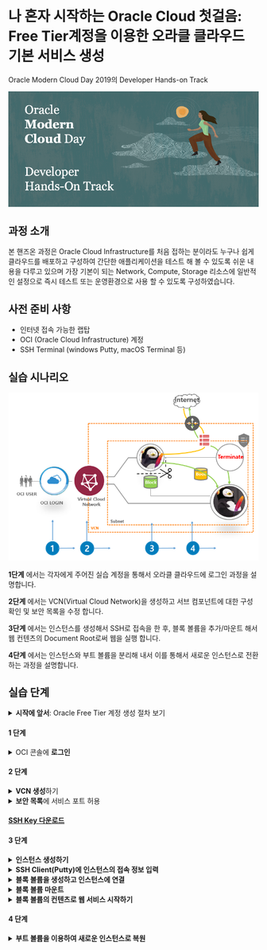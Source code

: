 # 나 혼자 시작하는 Oracle Cloud 첫걸음: Free Tier계정을 이용한 오라클 클라우드 기본 서비스 생성

Oracle Modern Cloud Day 2019의 Developer Hands-on Track

![](img/header_redwood_1.png)

## 과정 소개

본 핸즈온 과정은 Oracle Cloud Infrastructure를 처음 접하는 분이라도 누구나 쉽게 클라우드를 배포하고 구성하여 간단한 애플리케이션을 테스트 해 볼 수 있도록 쉬운 내용을 다루고 있으며 가장 기본이 되는 Network, Compute, Storage 리소스에 일반적인 설정으로 즉시 테스트 또는 운영환경으로 사용 할 수 있도록 구성하였습니다. 




## 사전 준비 사항


* 인터넷 접속 가능한 랩탑
* OCI (Oracle Cloud Infrastructure) 계정
* SSH Terminal (windows Putty, macOS Terminal 등)

## 실습 시나리오

<img src="https://raw.githubusercontent.com/ocilab/mcd-ocibasic/master/img/scenario.PNG" alt="image-alt-text">

**1단계** 에서는 각자에게 주어진 실습 계정을 통해서 오라클 클라우드에 로그인 과정을 설명합니다.

**2단계** 에서는 VCN(Virtual Cloud Network)을 생성하고 서브 컴포넌트에 대한 구성 확인 및 보안 목록을 수정 합니다.

**3단계** 에서는 인스턴스를 생성해서 SSH로 접속을 한 후, 블록 볼륨을 추가/마운트 해서 웹 컨텐츠의 Document Root로써 웹을 실행 합니다.

**4단계** 에서는 인스턴스와 부트 볼륨을 분리해 내서 이를 통해서 새로운 인스턴스로 전환하는 과정을 설명합니다.



## 실습 단계

<details>
<summary><b>시작에 앞서</b>:  Oracle Free Tier 계정 생성 절차 보기</summary>
지난 9월에 열렸던 Oracle Open World 2019에서 발표되었던 Oracle Free Tier는 기존의 한달동안 300달러 상당의 무료 계정에서 확대하여 기간 제약없이 사용 할 수 있는 Always Free Tier를 확대하여 제공하기로 하였습니다. 
><img src="img/always_free1.png" width="80%">

>http://www.oracle.com 에 접속한 뒤 우측 상단의 [Oracle Cloud Free Tier]를 클릭하고 좌측 하단의[Start for free]버튼을 클릭합니다.
><img src="img/always_free2.png" width="80%">


>이메일 주소와 현재 위치한 지역정보 그리고 이용에 대한 동의를 체크하시고 "Next" 버튼을 클릭 합니다.
><img src="img/always_free3.png" width="80%">

>클라우드 계정정보를 포함한 필수 항목을 모두 기입하고 "Next"버튼을 클릭 하십시오.
><img src="img/always_free4.png" width="80%">

>앞에서 입력한 값이 맞으면 "Use Original"을 클릭하여 다음으로 넘어갑니다.
><img src="img/always_free5.png" width="80%">

>등록한 전화번호로 인증 SMS가 발송되면 확인하고 "Verify Code"버튼을 눌러 다음으로 넘어갑니다.
><img src="img/always_free6.png" width="80%">

>요구되는 규칙의 패스워드를 입력하고 "Next" 카드 입력 정보로 넘어갑니다.
><img src="img/always_free7.png" width="80%">

>"Add Credit Card Details"를 입력하여 카드 정보 입력 화면으로 넘어갑니다. 
><img src="img/always_free8.png" width="80%">

>그림과 같이 카드의 정보를 기입합니다. 카드는 인증의 용도로만 사용되고 Free Tier 사용과 관련해서 어떠한 결제도 발생하지 않습니다. 
><img src="img/always_free9.png" width="80%">
>
>해외 승인에 이어서 같은 금액의 승인 취소 내역을 곧바로 확인 할 수 있습니다.
><img src="img/always_free10.png" width="80%">

>오라클 클라우드 사용에 대한 동의를 체크하는 것을 마지막으로 Oracle Free Tier 생성 과정은 마무리 됩니다. 마지막으로 카드 결제는 Free Tier 사용자가 업그레이드를 하지 않는 한 결제되지 않을 것임을 다시 한번 강조하고 있습니다. 
><img src="img/always_free11.png" width="80%">

>생성한 계정을 통해서 Free Tier 환경에 정상적으로 로그인을 합니다.
><img src="img/always_free12.png" width="80%">
><img src="img/always_free13.png" width="80%">
></details>

#### 1 단계

<details>
<summary> OCI 콘솔에 <b>로그인</b></summary>
> https://console.ap-seoul-1.oraclecloud.com 접속 > Tenant 입력 > **Continue** 클릭 > Oracle Cloud Infrastructure 아래 사용자 이름(User Name)과 암호(Password) 입력 > **Sign In** 클릭
<img src="https://raw.githubusercontent.com/ocilab/mcd-ocibasic/master/img/oci_console_login.gif" alt="image-alt-text">
></details>



#### 2 단계

<details>
<summary><b> VCN 생성</b>하기</summary>

1. OCI 서비스 메뉴에서 Networking 아래의  **Virtual Cloud Network** 을 클릭하고  **Create Virtual Cloud Network** 버튼을 클릭하십시오.




<img src="https://raw.githubusercontent.com/ocilab/mcd-ocibasic/master/img/RESERVEDIP_HOL001.PNG" alt="image-alt-text">



2. 화면 왼쪽의 드롭 다운 메뉴에서 사용자에게 할당된 Compartment를 선택 하십시오.
   **참고:* 본 실습의 환경에는 "MCD"라는 Compartment가 미리 설정되어 있습니다.

   

<img src="https://raw.githubusercontent.com/ocilab/mcd-ocibasic/master/img/RESERVEDIP_HOL002.PNG" alt="image-alt-text">



3. 아래의 대화 상자를 채우십시오.

**1. Name:** 쉽게 식별할 수 있는 VCN 이름을 지정합니다.

**Create in Compartment:** MCD 이름이 정상적으로 지정되어 있는지 확인 하십시오.

**2. Create Virtual Cloud Network Plus Related Resources:** 옵션을 선택 합니다.

**3. Create Virtual Cloud Network** 버튼을 클릭하여 리소스를 생성합니다.



<img src="https://raw.githubusercontent.com/ocilab/mcd-ocibasic/master/img/RESERVEDIP_HOL003.PNG" alt="image-alt-text">



**4. Close** 버튼을 누르고 종료 합니다.

<img src="https://raw.githubusercontent.com/ocilab/mcd-ocibasic/master/img/RESERVEDIP_HOL004.PNG" alt="image-alt-text">

></details>

<details>
<summary><b>보안 목록</b>에 서비스 포트 허용</summary>
1. http 80번 액세스를 제공하기 위해서 생성한 VCN내 **Security List**를 클릭 한 다음 **Default Security list for<VCN-이름>**을 클릭합니다.

<img src="https://raw.githubusercontent.com/ocilab/mcd-ocibasic/master/img/Customer_Lab_001.PNG" alt="image-alt-text">

2. **Ingress Rules**아래에 **Add Ingress Rule**을 클릭하고 아래의 규칙을 추가합니다.


- **STATELESS** 체크박스는 사용하지 않음으로 기본을 유지
- **SOURCE TYPE:** CIDR
- **SOURCE CIDR:** 0.0.0.0/0
- **IP PROTOCOL:** TCP
- **SOURCE PORT RANGE:** ALL
- **DESTINATION PORT RANGE:** 80



3. 하단에 **Add Ingress Rule** 버튼을 누릅니다.

<img src="img/Customer_Lab_002-1.PNG" alt="image-alt-text">



</details>


#### [SSH Key 다운로드](  https://objectstorage.ap-seoul-1.oraclecloud.com/n/apackrsct01/b/bucket-20190614-1639/o/sshkeys.zip)

#### 3 단계

<details>
<summary><b>인스턴스 생성하기</b></summary>

1. OCI 서비스 메뉴에서, **Compute** 아래에 **Instances** 를 클릭합니다.
<img src="https://raw.githubusercontent.com/ocilab/mcd-ocibasic/master/img/instance1.PNG" alt="image-alt-text">


2. **Create Instance**버튼을 누르고. 아래와 같이 대화상자의 내용을 채웁니다:

	2-1. **Name your instance**: <인스턴스 이름을 입력>
	
	2-2. **Choose an operating system or image source**: OS 이미지 목록에서 선호하는 이미지를 선택하십시오.(기본 Oracle Linux 7.7 선택 권장
	
	2-3. **Hide Shape, Network, Storage Options**: 를 클릭하여 숨은 옵션을 펼쳐 주십시오.
	
	**참고**: 실습환경의 기본 선택 사항이 설정되어 있습니다.
	

<img src="https://raw.githubusercontent.com/ocilab/mcd-ocibasic/master/img/instance2.PNG" alt="image-alt-text">

3. **Configure Networking**

	**참고**: 기본 설정된 정보가 맞는지 확인 후 Public IP할당 옵션만 수정하십시오.
- **Virtual cloud network compartment**: VCN Compartment(MCD)
- **Virtual cloud network**: (새로 생성한 VCN 이름)
- **Subnet Compartment:** (MCD)
- **Subnet:** (VCN생성시 함께 생성된 기본 Subnet)
- **Use network security groups to control traffic** :(Un-checked)
- **Assign a public IP address**: 옵션을 선택합니다.

<img src="https://raw.githubusercontent.com/ocilab/mcd-ocibasic/master/img/instance3.PNG" alt="image-alt-text">

4. **Boot Volume:** 기본 옵션을 유지
5. **Add SSH Keys:** 위에서 생성한 Public key를 선택하거나 혹은 직접 붙여넣기를 합니다.
6. **Create**버튼을 눌러서 인스턴스를 생성합니다.

<img src="https://raw.githubusercontent.com/ocilab/mcd-ocibasic/master/img/instance4.PNG" alt="image-alt-text">

7. **Provisioning**상태에서 **Running** 상태가 될 때까지 잠시 기다립니다.

<img src="https://raw.githubusercontent.com/ocilab/mcd-ocibasic/master/img/instance7.PNG" alt="image-alt-text">

8. **Public IP**를 이용하여 Putty로 로그인 합니다.

</details>


<details>
<summary><b>SSH Client(Putty)에 인스턴스의 접속 정보 입력</b></summary>

1. [Connection]탭의 [Data] 항목에서 -Auto-login username에 **opc** 입력

<img src="https://raw.githubusercontent.com/ocilab/mcd-ocibasic/master/img/putty2.PNG" alt="image-alt-text">



2. [SSH]탭의 [Auth] 항목에서 [Browse]버튼을 누르고 PC의 Private key를 찾아 선택 하십시오.

<img src="https://raw.githubusercontent.com/ocilab/mcd-ocibasic/master/img/putty3.PNG" alt="image-alt-text">


3. [Session] 탭에서 IP를 입력하고, 다음 접속 시 별도 설정 없이 접속하기 위해서 세션을  저장한 후 **Open**버튼을 눌러서 접속을 하십시오.

<img src="https://raw.githubusercontent.com/ocilab/mcd-ocibasic/master/img/putty4.png" alt="image-alt-text">



4. 마지막으로 확인 버튼을 "예" 누르면 접속이 완료 됩니다.

<img src="https://raw.githubusercontent.com/ocilab/mcd-ocibasic/master/img/putty7.PNG" alt="image-alt-text">

</details>

<details>
<summary><b>블록 볼륨을 생성하고 인스턴스에 연결</b></summary>

1. OCI 서비스 메뉴에서 블록 스토리지 아래의 **Block Volumes**을 클릭 하십시오.

<img src="https://raw.githubusercontent.com/ocilab/mcd-ocibasic/master/img/block1.PNG" alt="image-alt-text">

2. **Create Block Volume**을 클릭하고 나타나는 대화상자를 아래와 같이 채웁니다.(Compartment MCD 확인)

- **Create in Compartment:** 올바른 Compartment가 선택되어 있는지 확인 합니다.
- **Name:** 생성 할 블록볼륨의 이름을 지정하십시오(예 "block_vm)
- **Availability Domain:** 사용가능한 첫번째 도메인을 선택하십시오 (멀티 AD의 경우에는 연결 할 Compute인스턴스와 동일한 AD에 속하도록 합니다).
- **SIZE:** 50 (GB 단위의 입력 값이며 이 경우 50GB가 설정 됩니다)
- **BACKUP POLICY:** 별도로 지정하지 않습니다 (만약 이 필드에서 ‘Error Retrieving Value’ 표기되면 그대로 두고 진행합니다)
- **Create Block Volume**을 클릭하고 볼륨상태가 Provisioning에서 available이 될 때까지 기다립니다.

<img src="https://raw.githubusercontent.com/ocilab/mcd-ocibasic/master/img/block2.PNG" alt="image-alt-text">

3. 블록 볼륨을 Compute 인스턴스에 연결하기 위해서 OCI 서비스 메뉴의 **[Compute] --> [Instance]-->액션 아이콘의 [Attach Block Volume]**을 클릭하십시오.

<img src="https://raw.githubusercontent.com/ocilab/mcd-ocibasic/master/img/block3.PNG" alt="image-alt-text">

4. 대화상자를 채운 다음 Attach 버튼을 클릭 하십시오.

- 블록 볼륨을 연결할 방법을 선택: Paravirtualized

  ​	**NOTE:**  ISCSI 모드를 사용할 수도 있습니다.  본 실습에서는 편의상 Paravirtualized를 사용합니다.

- Access: Choose READ/WRITE

- BLOCK VOLUME COMPARTMENT: 적절한 Compartment가 미리 설정되어 있습니다.

- Block Volume: 위에서 생성한 **블록 볼륨을 선택**합니다.

- Device Path: Choose a device path. **/dev/oracleoci/oraclevdb 선택**

- *Attach**버튼을 클릭하십시오.

<img src="https://raw.githubusercontent.com/ocilab/mcd-ocibasic/master/img/block4.PNG" alt="image-alt-text">



5. **이제 블록 볼륨이 생성되어 Compute 인스턴스에 연결 되었습니다.**
   Compute 인스턴스의 리소스중 **Attached Block Volumes**에 블록 볼륨이 연결되어 있는지 확인 하십시오.

<img src="https://raw.githubusercontent.com/ocilab/mcd-ocibasic/master/img/block5.PNG" alt="image-alt-text">

</details>

<details>
<summary><b>블록 볼륨 마운트</b></summary>


1. lsblk 명령을 입력하여 블록 볼륨 스토리지가 초기화 되었는지 확인하십시오. 첫번째로 Attach된 스토리지는 sdb로 표기됩니다. 

<img src="https://raw.githubusercontent.com/ocilab/mcd-ocibasic/master/img/OCI_Quick_Start001-1.PNG" alt="image-alt-text">

2. 블록 볼륨에 파일시스템을 생성 하도록 아래와 같이 명령합니다.: 
```
sudo mkfs.ext4 -L datapartition /dev/sdb 
```
**NOTE:** 실습에서는 파티션을 구성하지 않고 전체 디스크를 사용합니다. Proceed anyway? y 를 입력하십시오

3. 디스크의 마운트 포인트를 생성 하십시오:
```
sudo mkdir -p /mnt/www/html            
```
4. 생성된 마운트 포인트(디렉토리)에 디스크를 마운트 하십시오:
```
sudo mount /dev/sdb /mnt/www/html
```
5. lsblk명령어로  /dev/sdb 볼륨이 /mnt/www/html 디렉토리에 마운트 되었는지 확인하십시오. 
```
lsblk 
```
   <img src="https://raw.githubusercontent.com/ocilab/mcd-ocibasic/master/img/Customer_Lab_006-1.PNG" alt="image-alt-text">

</details>

<details>
<summary><b>블록 볼륨의 컨텐츠로 웹 서비스 시작하기 </b></summary>

1. http 트래픽을 허용하기 위해서 방화벽 설정에서 80번 포트 오픈 설정을 하십시오.
```
sudo firewall-cmd --permanent --add-port=80/tcp 
```
2. 방화벽을 다시 로드하여 규칙을 활성화하십시오. 

```
sudo firewall-cmd --reload 
```


3. 다음으로 아래 위치에서 App을 다운로드 할 것입니다.
```
cd /home/opc
```

4. wget 명령으로 아래 url 경로에 있는 App 패키지를 다운로드 하십시오:
```
wget https://github.com/ocilab/mcd-ocibasic/raw/master/archive/master.zip

```
5. 받은 파일을 unzip으로 압축을 해제 하십시오: 
```
unzip master.zip
```

6. 압축이 풀린 웹 컨텐츠를 Document Root가 될 마운트 포인트로 복사 하십시오:
```
sudo cp -R static/* /mnt/www/html/
```

7. 아래의 디렉토리로 이동 하십시오. 
```
cd /mnt/www/html
```

8. 파이썬 명령으로 간단한 웹 서버를 실행 하십시오. 
```
sudo python -m SimpleHTTPServer 80
```

9. 웹  브라우저에서 각자의 인스턴스의 Public IP 주소로 접속을 하십시오:
```
http://<COMPUTE_INSTANCE_PUBLIC_IP>
```

20. 브라우저에 아래의 이미지가 표시되면 정상 입니다.

<img src="https://raw.githubusercontent.com/ocilab/mcd-ocibasic/master/img/pengsu.jpg" alt="image-alt-text">

**이상으로 새로 생성한 VCN에 Compute 인스턴스와 블록 볼륨을 생성 및 연결하고 여기에 웹서비스가 실행되도록 실습을 마쳤습니다. 다음 실습은 첫번째 인스턴스의 부트 볼륨을 사용하여 두번째 인스턴스를 생성하고 기존의 웹 컨텐츠가 보존되어 있는 블록볼륨을 연결 해 보겠습니다.**

</details>

#### 4 단계

<details>
<summary><b>부트 볼륨을 이용하여 새로운 인스턴스로 복원 </b></summary>

## 이 과정 에서는 블록 볼륨을 분리 한 뒤 인스턴스를 중지하고 부팅 볼륨을 사용하여 두 번째 인스턴스를 시작하여 서비스를 재개 합니다.**

1. ssh 세션에서 연결된 블록 볼륨의 마운트를 해제 하십시오:
```
sudo umount /dev/sdb 
```
2. OCI 서비스 메뉴에서  --> [Compute] --> [Instance]에서 인스턴스 이름을 클릭하고  **Attached Block Volume** 섹션의 액션 아이콘에서 **Detach**를 클릭 하십시오.(팝업 창에 OK 확인 버튼을 한번 더  누릅니다)

<img src="https://raw.githubusercontent.com/ocilab/mcd-ocibasic/master/img/bootvol1.PNG" alt="image-alt-text">

3. Compute 인스턴스에서  **Stop** 버튼과 **OK** 확인창 버튼을 차례로 클릭하십시오.

<img src="https://raw.githubusercontent.com/ocilab/mcd-ocibasic/master/img/bootvol2.PNG" alt="image-alt-text">

4. 인스턴스가 정지 상태에 있으면, **Boot Volume**을 클릭하고 오른쪽 액션 아이콘에 **Detach**와 **OK** 확인 버튼을 차례로 클릭하십시오. (이제 인스턴스는 중지 상태이고 부트 볼륨은 분리되었습니다)

<img src="https://raw.githubusercontent.com/ocilab/mcd-ocibasic/master/img/bootvol3.PNG" alt="image-alt-text">

5. 부트 볼륨이 완전히 분리되었으면 인스턴스 상세의 액션 메뉴에서 **Terminate**버튼을 클릭하고 팝업창에서 **Terminate Instance**를 한번 더 확인합니다. 이때 팝업창 내에 **Permanently delete the attached Boot Volume**항목은 체크하지 않습니다.

   <img src="/img/Customer_Lab_010-2.PNG" alt="image-alt-text">

   

6. Boot Volume의 액션 아이콘에서 **View Boot Volume Details**를 클릭 하십시오

<img src="https://raw.githubusercontent.com/ocilab/mcd-ocibasic/master/img/Customer_Lab_012.PNG" alt="image-alt-text">

7. Boot Volume Details 창의 상단 메뉴중에 **Create Instance:**버튼을 클릭하십시오.

<img src="https://raw.githubusercontent.com/ocilab/mcd-ocibasic/master/img/bootvol4.PNG" alt="image-alt-text">

8. **이하의 입력 과정은 인스턴스 생성 과정과 동일하며 Shape 변경, SSH Key 변경 등 그 밖의 파라미터 수정 가능 합니다.

 <img src="https://raw.githubusercontent.com/ocilab/mcd-ocibasic/master/img/bootvol5.PNG" alt="image-alt-text">

9. **Create Instance** 버튼을 눌러서 인스턴스를 생성 하십시오.

   

<img src="https://raw.githubusercontent.com/ocilab/mcd-ocibasic/master/img/bootvol5.PNG" alt="image-alt-text">



9. 인스턴스가 Running 상태가 되면 블록 볼륨을 연결하십시오 . 두번째 인스턴스에서 **Attach Block Volume**을 클릭하십시오.(모든 옵션은 위에 생성한 설정과 동일)

<img src="https://raw.githubusercontent.com/ocilab/mcd-ocibasic/master/img/block3.PNG" alt="image-alt-text">

10. 마운트 포인트(디렉토리)에 디스크를 마운트 하십시오:
```
sudo mount /dev/sdb /mnt/www/html
```

11. /mnt/www/html 디렉토리로 이동해서 웹 서비스를 재시작 하십시오.
```
cd /mnt/www/html 
sudo python -m SimpleHTTPServer 80
```

12. 웹 브라우저에서 두번째 인스턴스의 갱신 된 Public IP 주소로 접속을 하십시오,
**http://<COMPUTE_INSTANCE_PUBLIC_IP>**

13. 브라우저에서 펭수를 다시 만났다면 성공적으로 실습을 마치셨습니다. 

<img src="https://raw.githubusercontent.com/ocilab/mcd-ocibasic/master/img/pengsu.jpg" alt="image-alt-text">

** 부트 볼륨을 이용해서 손쉽게 새로운 인스턴스를 생성 했고, 생성하는 동안에 구성 옵션은 얼마든지 수정 할 수 있습니다. 기존의 볼륨을 연결하여 컨텐츠를 이용할 수 있고 부트 볼륨이 가진 원래의 설정을 모두 보존 되었음을 확인하였습니다.**

</details>

